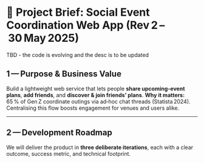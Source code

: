# 📑 Project Brief: Social Event Coordination Web App (Rev 2 – 30 May 2025)

TBD - the code is evolving and the desc is to be updated

## 1 — Purpose & Business Value

Build a lightweight web service that lets people **share upcoming-event plans**, **add friends**, and **discover & join friends’ plans**.
**Why it matters:** 65 % of Gen Z coordinate outings via ad‑hoc chat threads (Statista 2024). Centralising this flow boosts engagement for venues and users alike.

---

## 2 — Development Roadmap

We will deliver the product in **three deliberate iterations**, each with a clear outcome, success metric, and technical footprint.

